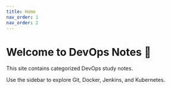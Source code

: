```yaml
---
title: Home
nav_order: 1
nav_order: 2
---
```


# Welcome to DevOps Notes 🚀

This site contains categorized DevOps study notes.

Use the sidebar to explore Git, Docker, Jenkins, and Kubernetes.
